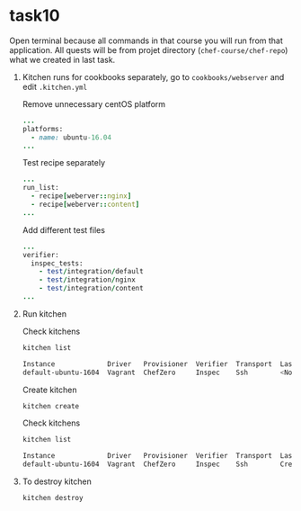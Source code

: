 # task10

Open terminal because all commands in that course you will run from that application. All quests will be from projet directory (`chef-course/chef-repo`) what we created in last task.

1. Kitchen runs for cookbooks separately, go to `cookbooks/webserver` and edit `.kitchen.yml`

    Remove unnecessary centOS platform
    ```ruby
    ...
    platforms:
      - name: ubuntu-16.04
    ...
    ```

    Test recipe separately
    ```ruby
    ...
    run_list:
      - recipe[weberver::nginx]
      - recipe[weberver::content]
    ...
    ```

    Add different test files
    ```ruby
    ...
    verifier:
      inspec_tests:
        - test/integration/default
        - test/integration/nginx
        - test/integration/content
    ...
    ```

2. Run kitchen

    Check kitchens
    ```bash
    kitchen list

    Instance             Driver   Provisioner  Verifier  Transport  Last Action    Last Error
    default-ubuntu-1604  Vagrant  ChefZero     Inspec    Ssh        <Not Created>  <None>
    ```

    Create kitchen
    ```bash
    kitchen create
    ```

    Check kitchens
    ```bash
    kitchen list

    Instance             Driver   Provisioner  Verifier  Transport  Last Action  Last Error
    default-ubuntu-1604  Vagrant  ChefZero     Inspec    Ssh        Created      <None>
    ```


3. To destroy kitchen

    ```bash
    kitchen destroy
    ```
